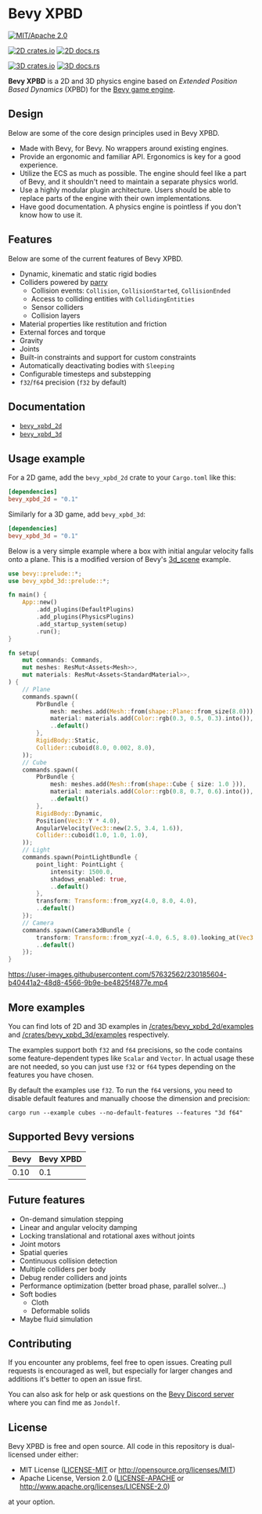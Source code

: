 # Bevy XPBD

[![MIT/Apache 2.0](https://img.shields.io/badge/license-MIT%2FApache-blue.svg)](https://github.com/Jondolf/bevy_xpbd#license)

[![2D crates.io](https://img.shields.io/crates/v/bevy_xpbd_2d)](https://crates.io/crates/bevy_xpbd_2d)
[![2D docs.rs](https://docs.rs/bevy_xpbd_2d/badge.svg)](https://docs.rs/bevy_xpbd_2d)

[![3D crates.io](https://img.shields.io/crates/v/bevy_xpbd_3d)](https://crates.io/crates/bevy_xpbd_3d)
[![3D docs.rs](https://docs.rs/bevy_xpbd_3d/badge.svg)](https://docs.rs/bevy_xpbd_3d)

**Bevy XPBD** is a 2D and 3D physics engine based on *Extended Position Based Dynamics* (XPBD)
for the [Bevy game engine](https://bevyengine.org/).

## Design

Below are some of the core design principles used in Bevy XPBD.

- Made with Bevy, for Bevy. No wrappers around existing engines.
- Provide an ergonomic and familiar API. Ergonomics is key for a good experience.
- Utilize the ECS as much as possible. The engine should feel like a part of Bevy, and it shouldn't
need to maintain a separate physics world.
- Use a highly modular plugin architecture. Users should be able to
replace parts of the engine with their own implementations.
- Have good documentation. A physics engine is pointless if you don't know how to use it.

## Features

Below are some of the current features of Bevy XPBD.

- Dynamic, kinematic and static rigid bodies
- Colliders powered by [parry](https://parry.rs)
    - Collision events: `Collision`, `CollisionStarted`, `CollisionEnded`
    - Access to colliding entities with `CollidingEntities`
    - Sensor colliders
    - Collision layers
- Material properties like restitution and friction
- External forces and torque
- Gravity
- Joints
- Built-in constraints and support for custom constraints
- Automatically deactivating bodies with `Sleeping`
- Configurable timesteps and substepping
- `f32`/`f64` precision (`f32` by default)

## Documentation

- [`bevy_xpbd_2d`](https://docs.rs/bevy_xpbd_2d)
- [`bevy_xpbd_3d`](https://docs.rs/bevy_xpbd_3d)

## Usage example

For a 2D game, add the `bevy_xpbd_2d` crate to your `Cargo.toml` like this:

```toml
[dependencies]
bevy_xpbd_2d = "0.1"
```

Similarly for a 3D game, add `bevy_xpbd_3d`:

```toml
[dependencies]
bevy_xpbd_3d = "0.1"
```

Below is a very simple example where a box with initial angular velocity falls onto a plane. This is a modified version of Bevy's [3d_scene](https://bevyengine.org/examples/3d/3d-scene/) example.

```rs
use bevy::prelude::*;
use bevy_xpbd_3d::prelude::*;

fn main() {
    App::new()
        .add_plugins(DefaultPlugins)
        .add_plugins(PhysicsPlugins)
        .add_startup_system(setup)
        .run();
}

fn setup(
    mut commands: Commands,
    mut meshes: ResMut<Assets<Mesh>>,
    mut materials: ResMut<Assets<StandardMaterial>>,
) {
    // Plane
    commands.spawn((
        PbrBundle {
            mesh: meshes.add(Mesh::from(shape::Plane::from_size(8.0))),
            material: materials.add(Color::rgb(0.3, 0.5, 0.3).into()),
            ..default()
        },
        RigidBody::Static,
        Collider::cuboid(8.0, 0.002, 8.0),
    ));
    // Cube
    commands.spawn((
        PbrBundle {
            mesh: meshes.add(Mesh::from(shape::Cube { size: 1.0 })),
            material: materials.add(Color::rgb(0.8, 0.7, 0.6).into()),
            ..default()
        },
        RigidBody::Dynamic,
        Position(Vec3::Y * 4.0),
        AngularVelocity(Vec3::new(2.5, 3.4, 1.6)),
        Collider::cuboid(1.0, 1.0, 1.0),
    ));
    // Light
    commands.spawn(PointLightBundle {
        point_light: PointLight {
            intensity: 1500.0,
            shadows_enabled: true,
            ..default()
        },
        transform: Transform::from_xyz(4.0, 8.0, 4.0),
        ..default()
    });
    // Camera
    commands.spawn(Camera3dBundle {
        transform: Transform::from_xyz(-4.0, 6.5, 8.0).looking_at(Vec3::ZERO, Vec3::Y),
        ..default()
    });
}
```

https://user-images.githubusercontent.com/57632562/230185604-b40441a2-48d8-4566-9b9e-be4825f4877e.mp4

## More examples

You can find lots of 2D and 3D examples in [/crates/bevy_xpbd_2d/examples](/crates/bevy_xpbd_2d/examples) and [/crates/bevy_xpbd_3d/examples](/crates/bevy_xpbd_3d/examples) respectively.

The examples support both `f32` and `f64` precisions, so the code contains some feature-dependent types like `Scalar` and `Vector`.
In actual usage these are not needed, so you can just use `f32` or `f64` types depending on the features you have chosen.

By default the examples use `f32`. To run the `f64` versions, you need to disable default features and manually choose the dimension
and precision:

```
cargo run --example cubes --no-default-features --features "3d f64"
```

## Supported Bevy versions

| Bevy | Bevy XPBD |
| ---- | --------- |
| 0.10 | 0.1       |

## Future features

- On-demand simulation stepping
- Linear and angular velocity damping
- Locking translational and rotational axes without joints
- Joint motors
- Spatial queries
- Continuous collision detection
- Multiple colliders per body
- Debug render colliders and joints
- Performance optimization (better broad phase, parallel solver...)
- Soft bodies
  - Cloth
  - Deformable solids
- Maybe fluid simulation

## Contributing

If you encounter any problems, feel free to open issues. Creating pull requests is encouraged
as well, but especially for larger changes and additions it's better to open an issue first.

You can also ask for help or ask questions on the [Bevy Discord server](https://discord.com/invite/gMUk5Ph)
where you can find me as `Jondolf`.

## License

Bevy XPBD is free and open source. All code in this repository is dual-licensed under either:

- MIT License ([LICENSE-MIT](/LICENSE-MIT) or http://opensource.org/licenses/MIT)
- Apache License, Version 2.0 ([LICENSE-APACHE](/LICENSE-APACHE) or http://www.apache.org/licenses/LICENSE-2.0)

at your option.
